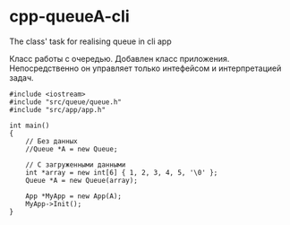 # cpp-queueA-cli
The class' task for realising queue in cli app

Класс работы с очередью.
Добавлен класс приложения. Непосредственно он управляет только интефейсом и интерпретацией задач.

```
#include <iostream>
#include "src/queue/queue.h"
#include "src/app/app.h"

int main()
{
    // Без данных
    //Queue *A = new Queue;

    // С загруженными данными
    int *array = new int[6] { 1, 2, 3, 4, 5, '\0' };
    Queue *A = new Queue(array);

    App *MyApp = new App(A);
    MyApp->Init();
}
```
